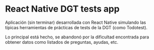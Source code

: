 # React Native DGT tests app
Aplicación (sin terminar) desarrollada con React Native simulando las típicas herramientas de prácticas de tests de la DGT (como Todotest).

Lo principal está hecho, se abandonó por la dificultad encontrada para obtener datos como listados de preguntas, ayudas, etc.
